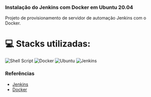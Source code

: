 ### Instalação do Jenkins com Docker em Ubuntu 20.04

Projeto de provisionamento de servidor de automação Jenkins com o Docker.

# 💻 Stacks utilizadas:
![Shell Script](https://img.shields.io/badge/shell_script-%23121011.svg?style=for-the-badge&logo=gnu-bash&logoColor=white) ![Docker](https://img.shields.io/badge/docker-%230db7ed.svg?style=for-the-badge&logo=docker&logoColor=white) ![Ubuntu](https://img.shields.io/badge/Ubuntu-E95420?style=for-the-badge&logo=ubuntu&logoColor=white) ![Jenkins](https://img.shields.io/badge/Jenkins-D24939?style=for-the-badge&logo=Jenkins&logoColor=white) 

### Referências

* [Jenkins](https://www.jenkins.io/doc/book/installing/docker/)
* [Docker](https://hub.docker.com/r/jenkins/jenkins)
